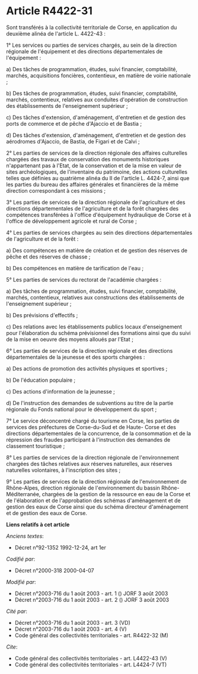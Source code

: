 # Article R4422-31

Sont transférés à la collectivité territoriale de Corse, en application du deuxième alinéa de l'article L. 4422-43 : 

1° Les services ou parties de services chargés, au sein de la direction régionale de l'équipement et des directions
départementales de l'équipement : 

a) Des tâches de programmation, études, suivi financier, comptabilité, marchés, acquisitions foncières, contentieux, en
matière de voirie nationale ; 

b) Des tâches de programmation, études, suivi financier, comptabilité, marchés, contentieux, relatives aux conduites
d'opération de construction des établissements de l'enseignement supérieur ; 

c) Des tâches d'extension, d'aménagement, d'entretien et de gestion des ports de commerce et de pêche d'Ajaccio et de
Bastia ; 

d) Des tâches d'extension, d'aménagement, d'entretien et de gestion des aérodromes d'Ajaccio, de Bastia, de Figari et de
Calvi ; 

2° Les parties de services de la direction régionale des affaires culturelles chargées des travaux de conservation des
monuments historiques n'appartenant pas à l'Etat, de la conservation et de la mise en valeur de sites archéologiques, de
l'inventaire du patrimoine, des actions culturelles telles que définies au quatrième alinéa du II de l'article L. 4424-7,
ainsi que les parties du bureau des affaires générales et financières de la même direction correspondant à ces missions ; 

3° Les parties de services de la direction régionale de l'agriculture et des directions départementales de l'agriculture et
de la forêt chargées des compétences transférées à l'office d'équipement hydraulique de Corse et à l'office de développement
agricole et rural de Corse ; 

4° Les parties de services chargées au sein des directions départementales de l'agriculture et de la forêt : 

a) Des compétences en matière de création et de gestion des réserves de pêche et des réserves de chasse ; 

b) Des compétences en matière de tarification de l'eau ; 

5° Les parties de services du rectorat de l'académie chargées : 

a) Des tâches de programmation, études, suivi financier, comptabilité, marchés, contentieux, relatives aux constructions des
établissements de l'enseignement supérieur ; 

b) Des prévisions d'effectifs ; 

c) Des relations avec les établissements publics locaux d'enseignement pour l'élaboration du schéma prévisionnel des
formations ainsi que du suivi de la mise en oeuvre des moyens alloués par l'Etat ; 

6° Les parties de services de la direction régionale et des directions départementales de la jeunesse et des sports
chargées : 

a) Des actions de promotion des activités physiques et sportives ; 

b) De l'éducation populaire ; 

c) Des actions d'information de la jeunesse ; 

d) De l'instruction des demandes de subventions au titre de la partie régionale du Fonds national pour le développement du
sport ; 

7° Le service déconcentré chargé du tourisme en Corse, les parties de services des préfectures de Corse-du-Sud et de Haute-
Corse et des directions départementales de la concurrence, de la consommation et de la répression des fraudes participant à
l'instruction des demandes de classement touristique ; 

8° Les parties de services de la direction régionale de l'environnement chargées des tâches relatives aux réserves
naturelles, aux réserves naturelles volontaires, à l'inscription des sites ; 

9° Les parties de services de la direction régionale de l'environnement de Rhône-Alpes, direction régionale de
l'environnement du bassin Rhône-Méditerranée, chargées de la gestion de la ressource en eau de la Corse et de l'élaboration
et de l'approbation des schémas d'aménagement et de gestion des eaux de Corse ainsi que du schéma directeur d'aménagement et
de gestion des eaux de Corse.

**Liens relatifs à cet article**

_Anciens textes_:

  - Décret n°92-1352 1992-12-24, art 1er

_Codifié par_:

  - Décret n°2000-318 2000-04-07

_Modifié par_:

  - Décret n°2003-716 du 1 août 2003 - art. 1 () JORF 3 août 2003
  - Décret n°2003-716 du 1 août 2003 - art. 2 () JORF 3 août 2003

_Cité par_:

  - Décret n°2003-716 du 1 août 2003 - art. 3 (VD)
  - Décret n°2003-716 du 1 août 2003 - art. 4 (V)
  - Code général des collectivités territoriales - art. R4422-32 (M)

_Cite_:

  - Code général des collectivités territoriales - art. L4422-43 (V)
  - Code général des collectivités territoriales - art. L4424-7 (VT)
